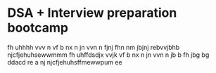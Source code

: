 # DSA + Interview preparation bootcamp
fh  uhhhh
vvv n
vf
b nx
n  jn
vvn n 
fjnj
fhn  nm
jbjnj
rebvvjbhb
njcfjehuhsewwmmm
fh  uhffdsdjx
vvjk
vf 
b nx
n  jn
vvn n jb
 b 
fh
jbg
bg
ddacd
re
a
nj
njcfjehuhsffmewwpum ee
